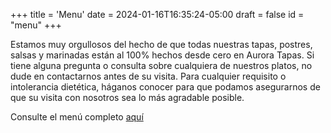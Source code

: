 +++
title = 'Menu'
date = 2024-01-16T16:35:24-05:00
draft = false
id = "menu"
+++

Estamos muy orgullosos del hecho de que todas nuestras tapas, postres, salsas y marinadas están al 100% hechos desde cero en Aurora Tapas. Si tiene alguna pregunta o consulta sobre cualquiera de nuestros platos, no dude en contactarnos antes de su visita. Para cualquier requisito o intolerancia dietética, háganos conocer para que podamos asegurarnos de que su visita con nosotros sea lo más agradable posible.

Consulte el menú completo [aquí](/menu/menu.pdf)